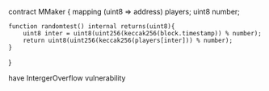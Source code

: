 contract MMaker {
    mapping (uint8 => address) players;
    uint8 number;

    function randomtest() internal returns(uint8){
        uint8 inter = uint8(uint256(keccak256(block.timestamp)) % number);
        return uint8(uint256(keccak256(players[inter])) % number);
    }
}

have IntergerOverflow vulnerability